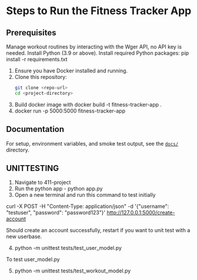 # Steps to Run the Fitness Tracker App

## Prerequisites
Manage workout routines by interacting with the Wger API, no API key is needed.
Install Python (3.9 or above).
 Install required Python packages:
   pip install -r requirements.txt

1. Ensure you have Docker installed and running.
2. Clone this repository:
   ```bash
   git clone <repo-url>
   cd <project-directory>
3. Build docker image with
 docker build -t fitness-tracker-app .
4. docker run -p 5000:5000 fitness-tracker-app

## Documentation
For setup, environment variables, and smoke test output, see the [`docs/`](./docs/) directory.


## UNITTESTING 
1. Navigate to 411-project 
2. Run the python app - python app.py
3. Open a new terminal and run this command to test initially 

curl -X POST -H "Content-Type: application/json" -d '{"username": "testuser", "password": "password123"}' http://127.0.0.1:5000/create-account 

Should create an account successfully, restart if you want to unit test with a new userbase. 

4. python -m unittest tests/test_user_model.py

To test user_model.py 

5. python -m unittest tests/test_workout_model.py
